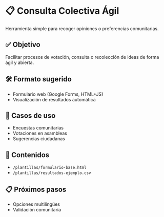 # 📋 Consulta Colectiva Ágil

Herramienta simple para recoger opiniones o preferencias comunitarias.

## ✅ Objetivo
Facilitar procesos de votación, consulta o recolección de ideas de forma ágil y abierta.

## 🛠️ Formato sugerido
- Formulario web (Google Forms, HTML+JS)
- Visualización de resultados automática

## 📌 Casos de uso
- Encuestas comunitarias
- Votaciones en asambleas
- Sugerencias ciudadanas

## 📂 Contenidos
- `/plantillas/formulario-base.html`
- `/plantillas/resultados-ejemplo.csv`

## 📋 Próximos pasos
- Opciones multilingües
- Validación comunitaria
